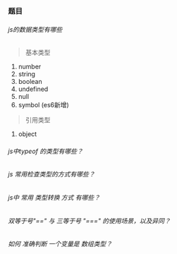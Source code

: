 
### 题目

###### js的数据类型有哪些
>
> 基本类型
1. number
2. string
3. boolean
4. undefined
5. null
6. symbol (es6新增)

>
> 引用类型
1. object

###### js中typeof 的类型有哪些？

###### js 常用检查类型的方式有哪些？

###### js中 常用 类型转换 方式 有哪些？

###### 双等于号"==" 与 三等于号 "===" 的使用场景，以及异同？

###### 如何 准确判断 一个变量是 数组类型？